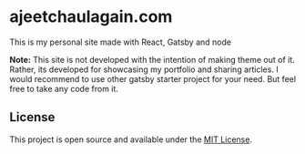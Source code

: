 # ajeetchaulagain.com

This is my personal site made with React, Gatsby and node

**Note:** This site is not developed with the intention of making theme out of it. Rather, its developed for showcasing my portfolio and sharing articles. I would recommend to use other gatsby starter project for your need. But feel free to take any code from it.

## License

This project is open source and available under the [MIT License](LICENSE).
